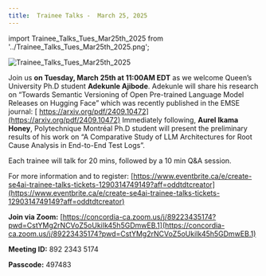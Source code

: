 ```yaml
---
title:  Trainee Talks -  March 25, 2025
---
```


import Trainee_Talks_Tues_Mar25th_2025 from '../Trainee_Talks_Tues_Mar25th_2025.png';

<img  src={Trainee_Talks_Tues_Mar25th_2025} alt="Trainee_Talks_Tues_Mar25th_2025" />

Join us **on Tuesday, March 25th at 11:00AM EDT** as we welcome Queen’s University Ph.D student **Adekunle Ajibode**. Adekunle will share his research on “Towards Semantic Versioning of Open Pre-trained Language Model Releases on Hugging Face” which was recently published in the EMSE journal: [ https://arxiv.org/pdf/2409.10472](https://arxiv.org/pdf/2409.10472)
Immediately following, **Aurel Ikama Honey**, Polytechnique Montréal Ph.D student will present the preliminary results of his work on “A Comparative Study of LLM Architectures for Root Cause Analysis in End-to-End Test Logs”.

Each trainee will talk for 20 mins, followed by a 10 min Q&A session.

For more information and to register:  [https://www.eventbrite.ca/e/create-se4ai-trainee-talks-tickets-1290314749149?aff=oddtdtcreator](https://www.eventbrite.ca/e/create-se4ai-trainee-talks-tickets-1290314749149?aff=oddtdtcreator)

**Join via Zoom:** [https://concordia-ca.zoom.us/j/89223435174?pwd=CstYMg2rNCVoZ5oUkiIk45h5GDmwEB.1](https://concordia-ca.zoom.us/j/89223435174?pwd=CstYMg2rNCVoZ5oUkiIk45h5GDmwEB.1)

**Meeting ID:** 892 2343 5174

**Passcode:** 497483